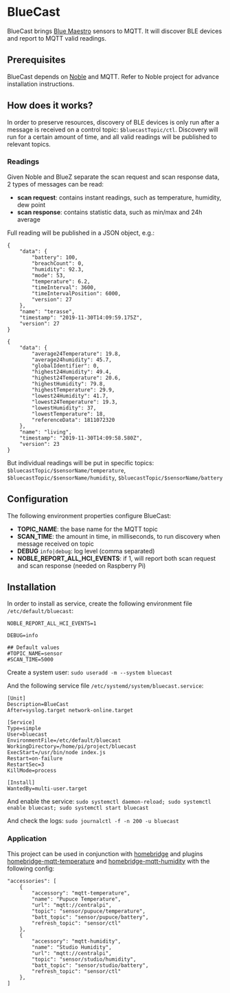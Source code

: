 BlueCast
========

BlueCast brings [Blue Maestro](https://bluemaestro.com/home) sensors to MQTT.
It will discover BLE devices and report to MQTT valid readings.


## Prerequisites

BlueCast depends on [Noble](https://github.com/abandonware/noble) and MQTT. Refer to Noble project for advance installation instructions.


## How does it works?

In order to preserve resources, discovery of BLE devices is only run after a message is received on a control topic: `$bluecastTopic/ctl`.
Discovery will run for a certain amount of time, and all valid readings will be published to relevant topics.


### Readings

Given Noble and BlueZ separate the scan request and scan response data, 2 types of messages can be read:

- **scan request**: contains instant readings, such as temperature, humidity, dew point
- **scan response**: contains statistic data, such as min/max and 24h average

Full reading will be published in a JSON object, e.g.:

```
{
	"data": {
		"battery": 100,
		"breachCount": 0,
		"humidity": 92.3,
		"mode": 53,
		"temperature": 6.2,
		"timeInterval": 3600,
		"timeIntervalPosition": 6000,
		"version": 27
	},
	"name": "terasse",
	"timestamp": "2019-11-30T14:09:59.175Z",
	"version": 27
}
```
```
{
	"data": {
		"average24Temperature": 19.8,
		"average24humidity": 45.7,
		"globalIdentifier": 0,
		"highest24Humidity": 49.4,
		"highest24Temperature": 20.6,
		"highestHumidity": 79.8,
		"highestTemperature": 29.9,
		"lowest24Humidity": 41.7,
		"lowest24Temperature": 19.3,
		"lowestHumidity": 37,
		"lowestTemperature": 18,
		"referenceData": 1811072320
	},
	"name": "living",
	"timestamp": "2019-11-30T14:09:58.580Z",
	"version": 23
}
```

But individual readings will be put in specific topics:
`$bluecastTopic/$sensorName/temperature`, `$bluecastTopic/$sensorName/humidity`, `$bluecastTopic/$sensorName/battery`


## Configuration

The following environment properties configure BlueCast:

- **TOPIC_NAME**: the base name for the MQTT topic
- **SCAN_TIME**: the amount in time, in milliseconds, to run discovery when message received on topic
- **DEBUG** `info|debug`: log level (comma separated)
- **NOBLE_REPORT_ALL_HCI_EVENTS**: if 1, will report both scan request and scan response (needed on Raspberry Pi)


## Installation

In order to install as service, create the following environment file `/etc/default/bluecast`:
```
NOBLE_REPORT_ALL_HCI_EVENTS=1

DEBUG=info

## Default values
#TOPIC_NAME=sensor
#SCAN_TIME=5000
```

Create a system user: `sudo useradd -m --system bluecast`

And the following service file `/etc/systemd/system/bluecast.service`:
```
[Unit]
Description=BlueCast
After=syslog.target network-online.target

[Service]
Type=simple
User=bluecast
EnvironmentFile=/etc/default/bluecast
WorkingDirectory=/home/pi/project/bluecast
ExecStart=/usr/bin/node index.js
Restart=on-failure
RestartSec=3
KillMode=process

[Install]
WantedBy=multi-user.target
```

And enable the service: `sudo systemctl daemon-reload; sudo systemctl enable bluecast; sudo systemctl start bluecast`

And check the logs: `sudo journalctl -f -n 200 -u bluecast`


### Application

This project can be used in conjunction with [homebridge](https://github.com/nfarina/homebridge) and plugins
[homebridge-mqtt-temperature](https://github.com/mcchots/homebridge-mqtt-temperature) and
[homebridge-mqtt-humidity](https://github.com/mcchots/homebridge-mqtt-humidity) with the following config:

```
"accessories": [
	{
		"accessory": "mqtt-temperature",
		"name": "Pupuce Temperature",
		"url": "mqtt://centralpi",
		"topic": "sensor/pupuce/temperature",
		"batt_topic": "sensor/pupuce/battery",
		"refresh_topic": "sensor/ctl"
	},
	{
		"accessory": "mqtt-humidity",
		"name": "Studio Humidity",
		"url": "mqtt://centralpi",
		"topic": "sensor/studio/humidity",
		"batt_topic": "sensor/studio/battery",
		"refresh_topic": "sensor/ctl"
	},
]
```